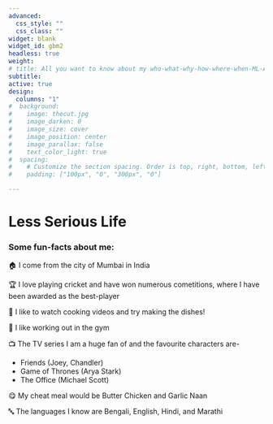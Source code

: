 ```yaml
---
advanced:
  css_style: ""
  css_class: ""
widget: blank
widget_id: gbm2
headless: true
weight: 
# title: All you want to know about my who-what-why-how-where-when-ML-AI!
subtitle: 
active: true
design:
  columns: "1"
#  background:
#    image: thecut.jpg
#    image_darken: 0
#    image_size: cover
#    image_position: center
#    image_parallax: false
#    text_color_light: true
#  spacing:
#    # Customize the section spacing. Order is top, right, bottom, left.
#    padding: ["100px", "0", "300px", "0"]

---
```



# Less Serious Life

### Some fun-facts about me:

:house: I come from the city of Mumbai in India

:trophy: I love playing cricket and have won numerous cometitions, where I have been awarded as the best-player

:fork_and_knife: I like to watch cooking videos and try making the dishes!

:running: I like working out in the gym

:tv: The TV series I am a huge fan of and the favourite characters are-
* Friends (Joey, Chandler)
* Game of Thrones (Arya Stark)
* The Office (Michael Scott)

:yum: My cheat meal would be Butter Chicken and Garlic Naan

:abc: The languages I know are Bengali, English, Hindi, and Marathi

